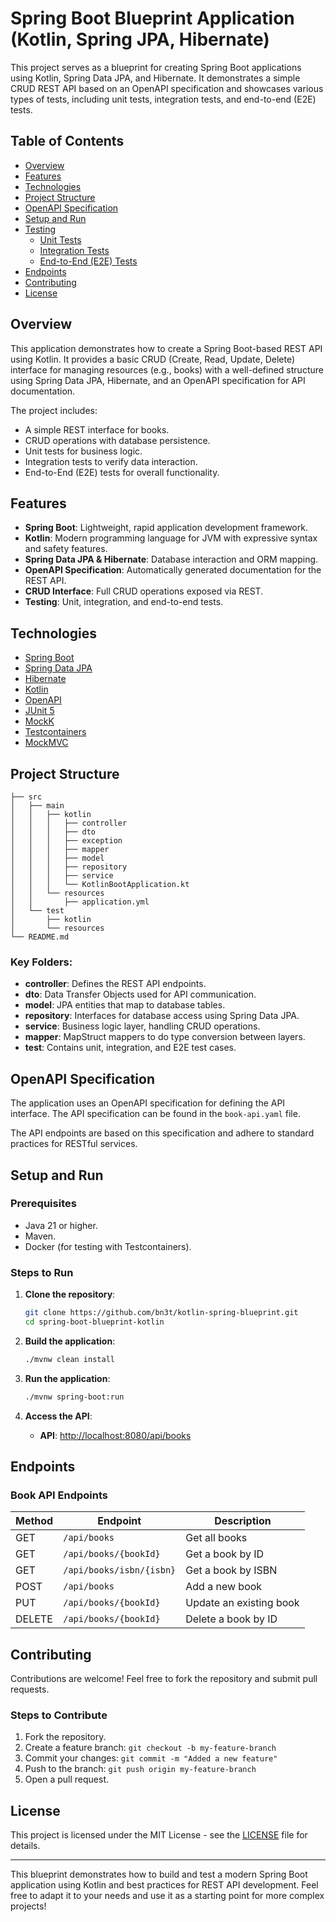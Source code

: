# Spring Boot Blueprint Application (Kotlin, Spring JPA, Hibernate)

This project serves as a blueprint for creating Spring Boot applications using Kotlin, Spring Data JPA, and Hibernate.
It demonstrates a simple CRUD REST API based on an OpenAPI specification and showcases various types of tests, including
unit tests, integration tests, and end-to-end (E2E) tests.

## Table of Contents

- [Overview](#overview)
- [Features](#features)
- [Technologies](#technologies)
- [Project Structure](#project-structure)
- [OpenAPI Specification](#openapi-specification)
- [Setup and Run](#setup-and-run)
- [Testing](#testing)
    - [Unit Tests](#unit-tests)
    - [Integration Tests](#integration-tests)
    - [End-to-End (E2E) Tests](#end-to-end-e2e-tests)
- [Endpoints](#endpoints)
- [Contributing](#contributing)
- [License](#license)

## Overview

This application demonstrates how to create a Spring Boot-based REST API using Kotlin. It provides a basic CRUD (Create,
Read, Update, Delete) interface for managing resources (e.g., books) with a well-defined structure using Spring Data
JPA, Hibernate, and an OpenAPI specification for API documentation.

The project includes:

- A simple REST interface for books.
- CRUD operations with database persistence.
- Unit tests for business logic.
- Integration tests to verify data interaction.
- End-to-End (E2E) tests for overall functionality.

## Features

- **Spring Boot**: Lightweight, rapid application development framework.
- **Kotlin**: Modern programming language for JVM with expressive syntax and safety features.
- **Spring Data JPA & Hibernate**: Database interaction and ORM mapping.
- **OpenAPI Specification**: Automatically generated documentation for the REST API.
- **CRUD Interface**: Full CRUD operations exposed via REST.
- **Testing**: Unit, integration, and end-to-end tests.

## Technologies

- [Spring Boot](https://spring.io/projects/spring-boot)
- [Spring Data JPA](https://spring.io/projects/spring-data-jpa)
- [Hibernate](https://hibernate.org/)
- [Kotlin](https://kotlinlang.org/)
- [OpenAPI](https://swagger.io/specification/)
- [JUnit 5](https://junit.org/junit5/)
- [MockK](https://mockk.io/)
- [Testcontainers](https://www.testcontainers.org/)
- [MockMVC](https://docs.spring.io/spring-framework/docs/current/javadoc-api/org/springframework/test/web/servlet/MockMvc.html)

## Project Structure

```
├── src
│   ├── main
│   │   ├── kotlin
│   │   │   ├── controller
│   │   │   ├── dto
│   │   │   ├── exception
│   │   │   ├── mapper
│   │   │   ├── model
│   │   │   ├── repository
│   │   │   ├── service
│   │   │   └── KotlinBootApplication.kt
│   │   └── resources
│   │       ├── application.yml
│   └── test
│       ├── kotlin
│       └── resources
└── README.md
```

### Key Folders:

- **controller**: Defines the REST API endpoints.
- **dto**: Data Transfer Objects used for API communication.
- **model**: JPA entities that map to database tables.
- **repository**: Interfaces for database access using Spring Data JPA.
- **service**: Business logic layer, handling CRUD operations.
- **mapper**: MapStruct mappers to do type conversion between layers.
- **test**: Contains unit, integration, and E2E test cases.

## OpenAPI Specification

The application uses an OpenAPI specification for defining the API interface. The API specification can be found in the
`book-api.yaml` file.

The API endpoints are based on this specification and adhere to standard practices for RESTful services.

## Setup and Run

### Prerequisites

- Java 21 or higher.
- Maven.
- Docker (for testing with Testcontainers).

### Steps to Run

1. **Clone the repository**:
    ```bash
    git clone https://github.com/bn3t/kotlin-spring-blueprint.git
    cd spring-boot-blueprint-kotlin
    ```

2. **Build the application**:
    ```bash
    ./mvnw clean install
    ```

3. **Run the application**:
    ```bash
    ./mvnw spring-boot:run
    ```

4. **Access the API**:
    - **API**: [http://localhost:8080/api/books](http://localhost:8080/api/books)

## Endpoints

### Book API Endpoints

| Method | Endpoint                 | Description             |
|--------|--------------------------|-------------------------|
| GET    | `/api/books`             | Get all books           |
| GET    | `/api/books/{bookId}`    | Get a book by ID        |
| GET    | `/api/books/isbn/{isbn}` | Get a book by ISBN      |
| POST   | `/api/books`             | Add a new book          |
| PUT    | `/api/books/{bookId}`    | Update an existing book |
| DELETE | `/api/books/{bookId}`    | Delete a book by ID     |

## Contributing

Contributions are welcome! Feel free to fork the repository and submit pull requests.

### Steps to Contribute

1. Fork the repository.
2. Create a feature branch: `git checkout -b my-feature-branch`
3. Commit your changes: `git commit -m "Added a new feature"`
4. Push to the branch: `git push origin my-feature-branch`
5. Open a pull request.

## License

This project is licensed under the MIT License - see the [LICENSE](LICENSE) file for details.

---

This blueprint demonstrates how to build and test a modern Spring Boot application using Kotlin and best practices for
REST API development. Feel free to adapt it to your needs and use it as a starting point for more complex projects!